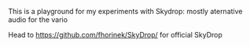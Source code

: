 This is a playground for my experiments with Skydrop: mostly aternative audio for the vario

Head to https://github.com/fhorinek/SkyDrop/ for official SkyDrop